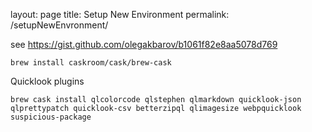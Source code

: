 layout: page
title: Setup New Environment
permalink: /setupNewEnvronment/

see https://gist.github.com/olegakbarov/b1061f82e8aa5078d769


```
brew install caskroom/cask/brew-cask
```

Quicklook plugins
```
brew cask install qlcolorcode qlstephen qlmarkdown quicklook-json qlprettypatch quicklook-csv betterzipql qlimagesize webpquicklook suspicious-package
```
